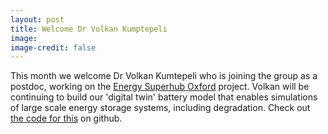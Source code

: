 ```yaml
---
layout: post
title: Welcome Dr Volkan Kumptepeli
image: 
image-credit: false
---
```

This month we welcome Dr Volkan Kumtepeli who is joining the group as a postdoc, working on the [Energy Superhub Oxford](https://energysuperhuboxford.org/) project. Volkan will be continuing to build our 'digital twin' battery model that enables simulations of large scale energy storage systems, including degradation. Check out [the code for this](https://github.com/davidhowey/SLIDE) on github.